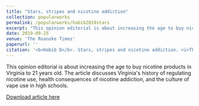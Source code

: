 ```yaml
---
title: "Stars, stripes and nicotine addiction"
collection: popularworks
permalink: /popularworks/habib2019stars
excerpt: "This opinion editorial is about increasing the age to buy nicotine products in Virginia to 21 years old. The article discusses Virginia's history of regulating nicotine use, health consequences of nicotine addiction, and the culture of vape use in high schools."
date: 2019-09-25
venue: 'The Roanoke Times'
paperurl: ''
citation: '<b>Habib D</b>. Stars, stripes and nicotine addiction. <i>The Roanoke Times</i>. https://roanoke.com/opinion/commentary/habib-stars-stripes-and-nicotine-addiction/article_26b9a122-2d2f-5d1a-9b23-f0a258e4567c.html. Published September 25, 2019.'
---
```

This opinion editorial is about increasing the age to buy nicotine products in Virginia to 21 years old. The article discusses Virginia's history of regulating nicotine use, health consequences of nicotine addiction, and the culture of vape use in high schools.

[Download article here](http://danielrshabib.github.io/files/habib2019stars.pdf)
